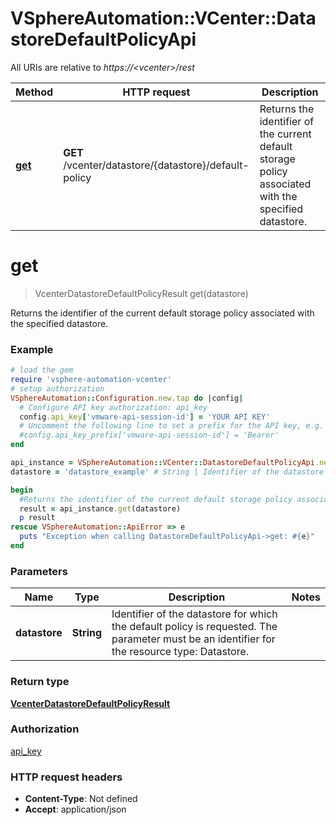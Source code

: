 # VSphereAutomation::VCenter::DatastoreDefaultPolicyApi

All URIs are relative to *https://&lt;vcenter&gt;/rest*

Method | HTTP request | Description
------------- | ------------- | -------------
[**get**](DatastoreDefaultPolicyApi.md#get) | **GET** /vcenter/datastore/{datastore}/default-policy | Returns the identifier of the current default storage policy associated with the specified datastore.


# **get**
> VcenterDatastoreDefaultPolicyResult get(datastore)

Returns the identifier of the current default storage policy associated with the specified datastore.

### Example
```ruby
# load the gem
require 'vsphere-automation-vcenter'
# setup authorization
VSphereAutomation::Configuration.new.tap do |config|
  # Configure API key authorization: api_key
  config.api_key['vmware-api-session-id'] = 'YOUR API KEY'
  # Uncomment the following line to set a prefix for the API key, e.g. 'Bearer' (defaults to nil)
  #config.api_key_prefix['vmware-api-session-id'] = 'Bearer'
end

api_instance = VSphereAutomation::VCenter::DatastoreDefaultPolicyApi.new
datastore = 'datastore_example' # String | Identifier of the datastore for which the default policy is requested. The parameter must be an identifier for the resource type: Datastore.

begin
  #Returns the identifier of the current default storage policy associated with the specified datastore.
  result = api_instance.get(datastore)
  p result
rescue VSphereAutomation::ApiError => e
  puts "Exception when calling DatastoreDefaultPolicyApi->get: #{e}"
end
```

### Parameters

Name | Type | Description  | Notes
------------- | ------------- | ------------- | -------------
 **datastore** | **String**| Identifier of the datastore for which the default policy is requested. The parameter must be an identifier for the resource type: Datastore. | 

### Return type

[**VcenterDatastoreDefaultPolicyResult**](VcenterDatastoreDefaultPolicyResult.md)

### Authorization

[api_key](../README.md#api_key)

### HTTP request headers

 - **Content-Type**: Not defined
 - **Accept**: application/json



